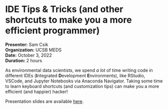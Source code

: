 # IDE Tips & Tricks (and other shortcuts to make you a more efficient programmer)
**Presenter:** Sam Csik   
**Organization:** UCSB MEDS  
**Date:** October 3, 2022  
**Duration:** 2 hours

As environmental data scientists, we spend *a lot* of time writing code in different IDEs (**I**ntegrated **D**evelopment **E**nvironments), like RStudio, VSCode, and Jupyter Notebooks via Anaconda Navigator. Taking some time to learn keyboard shortcuts (and customization tips) can make you a more efficient (and happier) hacker!

Presentation slides are available [here](https://ucsb-meds.github.io/IDE-tips-and-tricks/#/title-slide).
